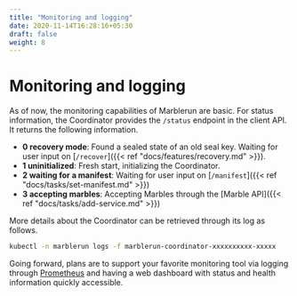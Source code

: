 ```yaml
---
title: "Monitoring and logging"
date: 2020-11-14T16:28:16+05:30
draft: false
weight: 8
---
```


# Monitoring and logging

As of now, the monitoring capabilities of Marblerun are basic. For status information, the Coordinator provides the `/status` endpoint in the client API.
It returns the following information.

- **0 recovery mode**: Found a sealed state of an old seal key. Waiting for user input on [`/recover`]({{< ref "docs/features/recovery.md" >}}).
- **1 uninitialized**: Fresh start, initializing the Coordinator.
- **2 waiting for a manifest**: Waiting for user input on [`/manifest`]({{< ref "docs/tasks/set-manifest.md" >}})
- **3 accepting marbles**: Accepting Marbles through the [Marble API]({{< ref "docs/tasks/add-service.md" >}})

More details about the Coordinator can be retrieved through its log as follows.

```bash
kubectl -n marblerun logs -f marblerun-coordinator-xxxxxxxxxx-xxxxx
```

Going forward, plans are to support your favorite monitoring tool via logging through [Prometheus](https://prometheus.io/) and having a web dashboard with status and health information quickly accessible.
